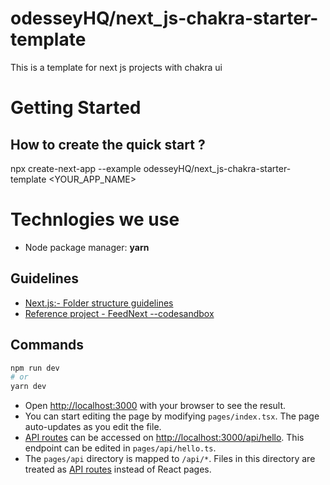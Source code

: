 # odesseyHQ/next_js-chakra-starter-template
This is a template for next js projects with chakra ui

# Getting Started
## How to create the quick start ?
npx create-next-app --example odesseyHQ/next_js-chakra-starter-template <YOUR_APP_NAME>
  
# Technlogies we use
- Node package manager: **yarn**

## Guidelines
- [Next.js:- Folder structure guidelines](https://docs.google.com/document/d/1AjEXLnPX11DaBiyRl0nC1JqOWQHR5j9di-9rYMgj53A/edit?usp=sharing)
- [Reference project - FeedNext --codesandbox ](https://codesandbox.io/s/next-js-reference--ozkanonur-feednext-forked-gdyty?file=/client/src/pages/create-feed/index.tsx:3922-3931)

## Commands

```bash
npm run dev
# or
yarn dev
```

- Open [http://localhost:3000](http://localhost:3000) with your browser to see the result.
- You can start editing the page by modifying `pages/index.tsx`. The page auto-updates as you edit the file.
- [API routes](https://nextjs.org/docs/api-routes/introduction) can be accessed on [http://localhost:3000/api/hello](http://localhost:3000/api/hello). This endpoint can be edited in `pages/api/hello.ts`.
- The `pages/api` directory is mapped to `/api/*`. Files in this directory are treated as [API routes](https://nextjs.org/docs/api-routes/introduction) instead of React pages.


